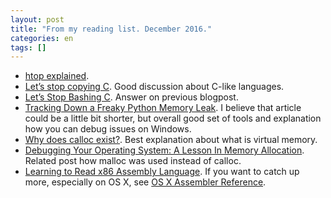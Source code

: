 ```yaml
---
layout: post
title: "From my reading list. December 2016."
categories: en
tags: []
---
```


- [htop explained](https://peteris.rocks/blog/htop/).
- [Let’s stop copying C](https://eev.ee/blog/2016/12/01/lets-stop-copying-c/). Good discussion about C-like languages.
- [Let’s Stop Bashing C](http://h2co3.org/blog/index.php/2016/12/01/lets-stop-bashing-c/). Answer on previous blogpost.
- [Tracking Down a Freaky Python Memory Leak](https://benbernardblog.com/tracking-down-a-freaky-python-memory-leak/). I believe that article could be a little bit shorter, but overall good set of tools and explanation how you can debug issues on Windows.
- [Why does calloc exist?](https://vorpus.org/blog/why-does-calloc-exist/). Best explanation about what is virtual memory.
- [Debugging Your Operating System: A Lesson In Memory Allocation](https://lukasa.co.uk/2016/12/Debugging_Your_Operating_System/). Related post how malloc was used instead of calloc.
- [Learning to Read x86 Assembly Language](http://patshaughnessy.net/2016/11/26/learning-to-read-x86-assembly-language). If you want to catch up more, especially on OS X, see [OS X Assembler Reference](https://developer.apple.com/library/prerelease/content/documentation/DeveloperTools/Reference/Assembler/000-Introduction/introduction.html). 

